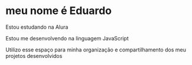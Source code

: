 # meu nome é Eduardo

Estou estudando na Alura

Estou me desenvolvendo na linguagem JavaScript

Utilizo esse espaço para minha organização e compartilhamento dos meu projetos desenvolvidos
